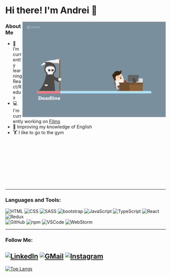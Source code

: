# Hi there! I'm Andrei 👋
<img align="right" width="450" height="300" src="assets/developer.gif">


### About Me

* 🌱 I’m currently learning React/Redux   
* 💻 I'm currently working on [Films](https://github.com/Andrei-Kuzuro/Films)
* 📖 Improving my knowledge of English 
* 🏋️‍ I like to go to the gym

<br>
<br>
<br>
<br>
<br>
<br>
<br>
<br>

---

### Languages and Tools:

![HTML](https://img.shields.io/badge/-HTML-000000?style=for-the-badge&logo=HTML)
![CSS](https://img.shields.io/badge/-CSS-000000?style=for-the-badge&logo=CSS)
![SASS](https://img.shields.io/badge/-SASS-000000?style=for-the-badge&logo=SASS)
![bootstrap](https://img.shields.io/badge/-bootstrap-000000?style=for-the-badge&logo=bootstrap)
![JavaScript](https://img.shields.io/badge/-JS-000000?style=for-the-badge&logo=JavaScript)
![TypeScript](https://img.shields.io/badge/-TS-000000?style=for-the-badge&logo=TypeScript)
![React](https://img.shields.io/badge/-React-000000?style=for-the-badge&logo=React)
![Redux](https://img.shields.io/badge/-Redux-000000?style=for-the-badge&logo=Redux&logoColor=764ABC)
<br>
![GitHub](https://img.shields.io/badge/-GitHub-000000?style=for-the-badge&logo=GitHub)
![npm](https://img.shields.io/badge/-npm-000000?style=for-the-badge&logo=npm)
![VSCode](https://img.shields.io/badge/-VSCode-000000?style=for-the-badge&logo=VisualStudioCode&logoColor=1F9CF0)
![WebStorm](https://img.shields.io/badge/-WebStorm-000000?style=for-the-badge&logo=WebStorm)

---

### Follow Me:

[![LinkedIn](https://img.shields.io/badge/-LinkedIn-000000?style=for-the-badge&logo=LinkedIn&logoColor=0B66C2)](www.linkedin.com/in/andreikuzuro)
[![GMail](https://img.shields.io/badge/-GMail-000000?style=for-the-badge&logo=GMail)](mailto:andrei.kuzuro@gmail.com)
[![Instagram](https://img.shields.io/badge/-Instagram-000000?style=for-the-badge&logo=Instagram)](https://www.instagram.com/andrei.kuzuro/)
---

[![Top Langs](https://github-readme-stats.vercel.app/api/top-langs/?username=andrei-kuzuro&layout=compact)](https://github.com/anuraghazra/github-readme-stats)